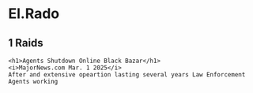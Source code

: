# El.Rado 

## 1 Raids

	<h1>Agents Shutdown Online Black Bazar</h1>
	<i>MajorNews.com Mar. 1 2025</i>
	After and extensive opeartion lasting several years Law Enforcement Agents working 
